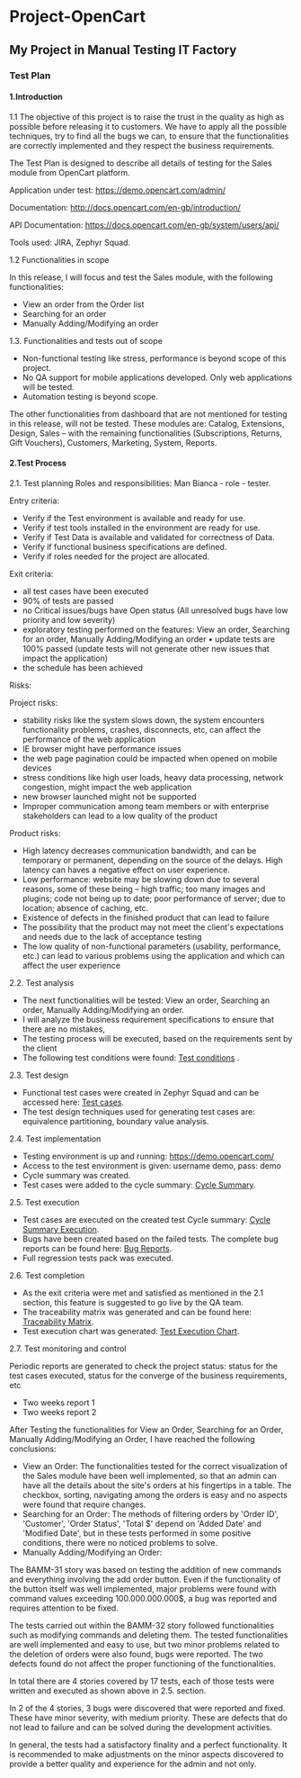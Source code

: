 # Project-OpenCart
## My Project in Manual Testing IT Factory
### Test Plan
#### 1.Introduction

1.1 The objective of this project is to raise the trust in the quality as high as possible before releasing it to customers. We have to apply all the possible techniques, try to find all the bugs we can, to ensure that the functionalities are correctly implemented and they respect the business requirements. 

The Test Plan is designed to describe all details of testing for the Sales module from OpenCart platform.

Application under test: https://demo.opencart.com/admin/

Documentation: http://docs.opencart.com/en-gb/introduction/

API Documentation: https://docs.opencart.com/en-gb/system/users/api/

Tools used: JIRA, Zephyr Squad.

1.2 Functionalities in scope

In this release, I will focus and test the Sales module, with the following functionalities:
* View an order from the Order list
* Searching for an order 
* Manually Adding/Modifying an order 

1.3. Functionalities and tests out of scope

*	Non-functional testing like stress, performance is beyond scope of this project.
*	No QA support for mobile applications developed. Only web applications will be tested.
*	Automation testing is beyond scope.

The other functionalities from dashboard that are not mentioned for testing in this release, will not be tested. These modules are: Catalog, Extensions, Design, Sales – with the remaining functionalities (Subscriptions, Returns, Gift Vouchers), Customers, Marketing, System, Reports.

#### 2.Test Process
2.1. Test planning
Roles and responsibilities: Man Bianca - role - tester.

Entry criteria:
*	Verify if the Test environment is available and ready for use.
*	Verify if test tools installed in the environment are ready for use.
*	Verify if Test Data is available and validated for correctness of Data.
*	Verify if functional business specifications are defined.
*	Verify if roles needed for the project are allocated.

Exit criteria:
*	all test cases have been executed
*	90% of tests are passed
*	no Critical issues/bugs have Open status (All unresolved bugs have low priority and low severity)
*	exploratory testing performed on the features: View an order, Searching for an order, Manually Adding/Modifying an order
•	update tests are 100% passed (update tests will not generate other new issues that impact the application)
*	the schedule has been achieved

Risks:

Project risks:
*	stability risks like the system slows down, the system encounters functionality problems, crashes, disconnects, etc, can affect the performance of the web application
*	IE browser might have performance issues
*	the web page pagination could be impacted when opened on mobile devices
*	stress conditions like high user loads, heavy data processing, network congestion, might impact the web application
*	new browser launched might not be supported
*	Improper communication among team members or with enterprise stakeholders can lead to a low quality of the product

Product risks:
*	High latency decreases communication bandwidth, and can be temporary or permanent, depending on the source of the delays. High latency can haves a negative effect on user experience.
*	Low performance: website may be slowing down due to several reasons, some of these being – high traffic; too many images and plugins; code not being up to date; poor performance of server; due to location; absence of caching, etc.
* Existence of defects in the finished product that can lead to failure
* The possibility that the product may not meet the client's expectations and needs due to the lack of acceptance testing
* The low quality of non-functional parameters (usability, performance, etc.) can lead to various problems using the application and which can affect the user experience

2.2. Test analysis
* The next functionalities will be tested: View an order, Searching an order, Manually Adding/Modifying an order.
* I will analyze the business requirement specifications to ensure that there are no mistakes, 
* The testing process will be executed, based on the requirements sent by the client
* The following test conditions were found: [Test conditions](https://github.com/ManBianca/Project-OpenCart/blob/main/Test%20conditions%20opencart.jpg) .

2.3. Test design
* Functional test cases were created in Zephyr Squad and can be accessed here: [Test cases](https://github.com/ManBianca/Project-OpenCart/blob/main/PDF%20(Jira).pdf).
* The test design techniques used for generating test cases are: equivalence partitioning, boundary value analysis.

2.4. Test implementation
* Testing environment is up and running: https://demo.opencart.com/
* Access to the test environment is given: username demo, pass: demo
* Cycle summary was created.
* Test cases were added to the cycle summary: [Cycle Summary](https://github.com/ManBianca/Project-OpenCart/blob/main/Cycle%20Summary%20-%20Sales%20module%20cycle.jpg).

2.5. Test execution
* Test cases are executed on the created test Cycle summary: [Cycle Summary Execution](https://github.com/ManBianca/Project-OpenCart/blob/main/ZFJ-Executions-02-12-2024.csv).
* Bugs have been created based on the failed tests. The complete bug reports can be found here: [Bug Reports](https://github.com/ManBianca/Project-OpenCart/blob/main/PDF%20(Jira).pdf).
* Full regression tests pack was executed.

2.6. Test completion
* As the exit criteria were met and satisfied as mentioned in the 2.1 section, this feature is suggested to go live by the QA team.
* The traceability matrix was generated and can be found here: [Traceability Matrix](https://github.com/ManBianca/Project-OpenCart/blob/main/Traceability%20Matrix.jpg).
* Test execution chart was generated: [Test Execution Chart](https://github.com/ManBianca/Project-OpenCart/blob/main/Test%20Execution%20chart.jpg).

2.7. Test monitoring and control

Periodic reports are generated to check the project status: status for the test cases executed, status for the converge of the business requirements, etc
* Two weeks report 1
* Two weeks report 2

After Testing the functionalities for View an Order, Searching for an Order, Manually Adding/Modifying an Order, I have reached the following conclusions:
* View an Order: The functionalities tested for the correct visualization of the Sales module have been well implemented, so that an admin can have all the details about the site's orders at his fingertips in a table. The checkbox, sorting, navigating among the orders is easy and no aspects were found that require changes.
* Searching for an Order: The methods of filtering orders by 'Order ID', 'Customer', 'Order Status', 'Total $' depend on 'Added Date' and 'Modified Date', but in these tests performed in some positive conditions, there were no noticed problems to solve.
* Manually Adding/Modifying an Order:
  
The BAMM-31 story was based on testing the addition of new commands and everything involving the add order button. Even if the functionality of the button itself was well implemented, major problems were found with command values exceeding 100.000.000.000$, a bug was reported and requires attention to be fixed.

The tests carried out within the BAMM-32 story followed functionalities such as modifying commands and deleting them. The tested functionalities are well implemented and easy to use, but two minor problems related to the deletion of orders were also found, bugs were reported. The two defects found do not affect the proper functioning of the functionalities.

In total there are 4 stories covered by 17 tests, each of those tests were written and executed as shown above in 2.5. section.

In 2 of the 4 stories, 3 bugs were discovered that were reported and fixed. These have minor severity, with medium priority. These are defects that do not lead to failure and can be solved during the development activities.

In general, the tests had a satisfactory finality and a perfect functionality. It is recommended to make adjustments on the minor aspects discovered to provide a better quality and experience for the admin and not only.

